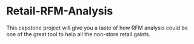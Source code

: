 # Retail-RFM-Analysis
This capstone project will give you a taste of how RFM analysis could be one of the great tool to help all the non-store retail gaints.


